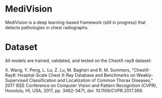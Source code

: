 # MediVision
MediVision is a deep learning-based framework (still in progress) that detects pathologies in chest radiographs.

# Dataset
All models are trained, validated, and tested on the ChestX-ray8 dataset:

X. Wang, Y. Peng, L. Lu, Z. Lu, M. Bagheri and R. M. Summers, "ChestX-Ray8: Hospital-Scale Chest X-Ray Database and Benchmarks on Weakly-Supervised Classification and Localization of Common Thorax Diseases," 2017 IEEE Conference on Computer Vision and Pattern Recognition (CVPR), Honolulu, HI, USA, 2017, pp. 3462-3471, doi: 10.1109/CVPR.2017.369.
